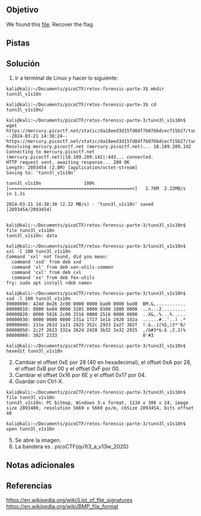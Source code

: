 ## Objetivo
We found this [file](https://mercury.picoctf.net/static/da18eed3d15fd04f7b076bdcecf15b27/tunn3l_v1s10n). Recover the flag.

## Pistas

## Solución
1. Ir a terminal de Linux y hacer lo siguiente:
```
kali@kali:~/Documents/picoCTF/retos-forensic-parte-3$ mkdir tunn3l_v1s10n

kali@kali:~/Documents/picoCTF/retos-forensic-parte-3$ cd tunn3l_v1s10n/

kali@kali:~/Documents/picoCTF/retos-forensic-parte-3/tunn3l_v1s10n$ wget https://mercury.picoctf.net/static/da18eed3d15fd04f7b076bdcecf15b27/tunn3l_v1s10n
--2024-03-21 14:38:24--  https://mercury.picoctf.net/static/da18eed3d15fd04f7b076bdcecf15b27/tunn3l_v1s10n
Resolving mercury.picoctf.net (mercury.picoctf.net)... 18.189.209.142
Connecting to mercury.picoctf.net (mercury.picoctf.net)|18.189.209.142|:443... connected.
HTTP request sent, awaiting response... 200 OK
Length: 2893454 (2.8M) [application/octet-stream]
Saving to: ‘tunn3l_v1s10n’

tunn3l_v1s10n                100%[==============================================>]   2.76M  2.22MB/s    in 1.2s    

2024-03-21 14:38:30 (2.22 MB/s) - ‘tunn3l_v1s10n’ saved [2893454/2893454]


kali@kali:~/Documents/picoCTF/retos-forensic-parte-3/tunn3l_v1s10n$ file tunn3l_v1s10n
tunn3l_v1s10n: data

kali@kali:~/Documents/picoCTF/retos-forensic-parte-3/tunn3l_v1s10n$ xxl -l 100 tunn3l_v1s10n
Command 'xxl' not found, did you mean:
  command 'xxd' from deb xxd
  command 'xl' from deb xen-utils-common
  command 'cxl' from deb cxl
  command 'xx' from deb fex-utils
Try: sudo apt install <deb name>

kali@kali:~/Documents/picoCTF/retos-forensic-parte-3/tunn3l_v1s10n$ xxd -l 100 tunn3l_v1s10n
00000000: 424d 8e26 2c00 0000 0000 bad0 0000 bad0  BM.&,...........
00000010: 0000 6e04 0000 3201 0000 0100 1800 0000  ..n...2.........
00000020: 0000 5826 2c00 2516 0000 2516 0000 0000  ..X&,.%...%.....
00000030: 0000 0000 0000 231a 1727 1e1b 2920 1d2a  ......#..'..) .*
00000040: 211e 261d 1a31 2825 352c 2933 2a27 382f  !.&..1(%5,)3*'8/
00000050: 2c2f 2623 332a 262d 2420 3b32 2e32 2925  ,/&#3*&-$ ;2.2)%
00000060: 3027 2333                                0'#3

kali@kali:~/Documents/picoCTF/retos-forensic-parte-3/tunn3l_v1s10n$ hexedit tunn3l_v1s10n
```
2. Cambiar el offset 0xE por 28 (40 en hexadecimal), el offset 0xA por 28, el offset 0xB por 00 y el offset 0xF por 00.
3. Cambiar el offset 0x16 por 6E y el offset 0x17 por 04.
4. Guardar con Ctrl-X.
```
kali@kali:~/Documents/picoCTF/retos-forensic-parte-3/tunn3l_v1s10n$ file tunn3l_v1s10n
tunn3l_v1s10n: PC bitmap, Windows 3.x format, 1134 x 306 x 24, image size 2893400, resolution 5669 x 5669 px/m, cbSize 2893454, bits offset 40

kali@kali:~/Documents/picoCTF/retos-forensic-parte-3/tunn3l_v1s10n$ open tunn3l_v1s10n
```
5. Se abre la imagen.
6. La bandera es :
picoCTF{qu1t3_a_v13w_2020}
## Notas adicionales

## Referencias
https://en.wikipedia.org/wiki/List_of_file_signatures
https://en.wikipedia.org/wiki/BMP_file_format
